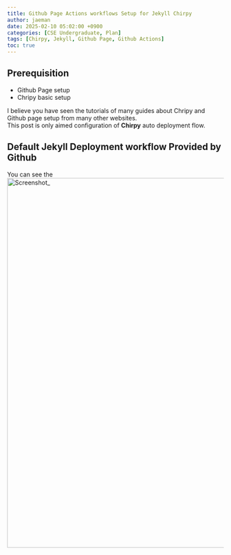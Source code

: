 ```yaml
---
title: Github Page Actions workflows Setup for Jekyll Chirpy
author: jaeman
date: 2025-02-10 05:02:00 +0900
categories: [CSE Undergraduate, Plan]
tags: [Chirpy, Jekyll, Github Page, Github Actions]
toc: true
---
```


## Prerequisition
- Github Page setup
- Chripy basic setup

I believe you have seen the tutorials of many guides about Chripy and Github page setup from many other websites.  
This post is only aimed configuration of **Chirpy** auto deployment flow.

## Default Jekyll Deployment workflow Provided by Github
You can see the 
<img width="859" alt="Screenshot_" src="https://github.com/user-attachments/assets/2e83e928-21f9-4c9f-a312-ec05d12b8d42" />

